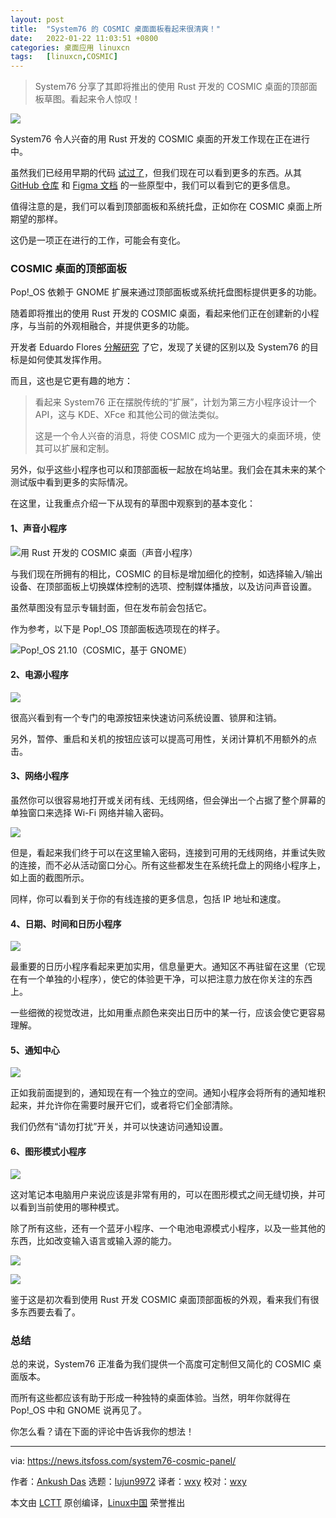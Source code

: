 ```yaml
---
layout: post
title:	"System76 的 COSMIC 桌面面板看起来很清爽！"
date:	2022-01-22 11:03:51 +0800 
categories:	桌面应用 linuxcn 
tags:	[linuxcn,COSMIC]
---
```




> 
> System76 分享了其即将推出的使用 Rust 开发的 COSMIC 桌面的顶部面板草图。看起来令人惊叹！
> 
> 
> 


![](/Asserts/Images//attachment/album/202201/22/110352d999989f8099hkef.png)


System76 令人兴奋的用 Rust 开发的 COSMIC 桌面的开发工作现在正在进行中。


虽然我们已经用早期的代码 [试过了](https://news.itsfoss.com/system76-rust-cosmic-desktop/)，但我们现在可以看到更多的东西。从其 [GitHub 仓库](https://github.com/pop-os/cosmic-panel/issues) 和 [Figma 文档](https://www.figma.com/proto/ZeGTqzAM7dVZgjEW3uhxcd/Top-panel?node-id=559%3A11100&scaling=scale-down&page-id=559%3A11099&starting-point-node-id=559%3A11100&show-proto-sidebar=1) 的一些原型中，我们可以看到它的更多信息。


值得注意的是，我们可以看到顶部面板和系统托盘，正如你在 COSMIC 桌面上所期望的那样。


这仍是一项正在进行的工作，可能会有变化。


### COSMIC 桌面的顶部面板


Pop!\_OS 依赖于 GNOME 扩展来通过顶部面板或系统托盘图标提供更多的功能。


随着即将推出的使用 Rust 开发的 COSMIC 桌面，看起来他们正在创建新的小程序，与当前的外观相融合，并提供更多的功能。


开发者 Eduardo Flores [分解研究](https://blog.edfloreshz.dev/articles/linux/system76/cosmic-panel/) 了它，发现了关键的区别以及 System76 的目标是如何使其发挥作用。


而且，这也是它更有趣的地方：



> 
> 看起来 System76 正在摆脱传统的“扩展”，计划为第三方小程序设计一个 API，这与 KDE、XFce 和其他公司的做法类似。
> 
> 
> 这是一个令人兴奋的消息，将使 COSMIC 成为一个更强大的桌面环境，使其可以扩展和定制。
> 
> 
> 


另外，似乎这些小程序也可以和顶部面板一起放在坞站里。我们会在其未来的某个测试版中看到更多的实际情况。


在这里，让我重点介绍一下从现有的草图中观察到的基本变化：


#### 1、声音小程序


![用 Rust 开发的 COSMIC 桌面（声音小程序）](/Asserts/Images//attachment/album/202201/22/110353du95o1pygtp1dyb5.png)


与我们现在所拥有的相比，COSMIC 的目标是增加细化的控制，如选择输入/输出设备、在顶部面板上切换媒体控制的选项、控制媒体播放，以及访问声音设置。


虽然草图没有显示专辑封面，但在发布前会包括它。


作为参考，以下是 Pop!\_OS 顶部面板选项现在的样子。


![Pop!_OS 21.10（COSMIC，基于 GNOME）](/Asserts/Images//attachment/album/202201/22/110354fn5xlv3lrkprhvkl.png)


#### 2、电源小程序


![](/Asserts/Images//attachment/album/202201/22/110355h4jbrsrrj74o7lxz.png)


很高兴看到有一个专门的电源按钮来快速访问系统设置、锁屏和注销。


另外，暂停、重启和关机的按钮应该可以提高可用性，关闭计算机不用额外的点击。


#### 3、网络小程序


虽然你可以很容易地打开或关闭有线、无线网络，但会弹出一个占据了整个屏幕的单独窗口来选择 Wi-Fi 网络并输入密码。


![](/Asserts/Images//attachment/album/202201/22/110356g0xzt7pptsjsqi4t.png)


但是，看起来我们终于可以在这里输入密码，连接到可用的无线网络，并重试失败的连接，而不必从活动窗口分心。所有这些都发生在系统托盘上的网络小程序上，如上面的截图所示。


同样，你可以看到关于你的有线连接的更多信息，包括 IP 地址和速度。


#### 4、日期、时间和日历小程序


![](/Asserts/Images//attachment/album/202201/22/110357em799dmznbfu545b.png)


最重要的日历小程序看起来更加实用，信息量更大。通知区不再驻留在这里（它现在有一个单独的小程序），使它的体验更干净，可以把注意力放在你关注的东西上。


一些细微的视觉改进，比如用重点颜色来突出日历中的某一行，应该会使它更容易理解。


#### 5、通知中心


![](/Asserts/Images//attachment/album/202201/22/110358p9axm6akms9ppjmm.png)


正如我前面提到的，通知现在有一个独立的空间。通知小程序会将所有的通知堆积起来，并允许你在需要时展开它们，或者将它们全部清除。


我们仍然有“请勿打扰”开关，并可以快速访问通知设置。


#### 6、图形模式小程序


![](/Asserts/Images//attachment/album/202201/22/110359hvimpmvz6v76v5lv.png)


这对笔记本电脑用户来说应该是非常有用的，可以在图形模式之间无缝切换，并可以看到当前使用的哪种模式。


除了所有这些，还有一个蓝牙小程序、一个电池电源模式小程序，以及一些其他的东西，比如改变输入语言或输入源的能力。


![](/Asserts/Images//attachment/album/202201/22/110359hdad7hsl4ghsqogq.png)


![](/Asserts/Images//attachment/album/202201/22/110400n3r9si8oiirzo9sc.png)


鉴于这是初次看到使用 Rust 开发 COSMIC 桌面顶部面板的外观，看来我们有很多东西要去看了。


### 总结


总的来说，System76 正准备为我们提供一个高度可定制但又简化的 COSMIC 桌面版本。


而所有这些都应该有助于形成一种独特的桌面体验。当然，明年你就得在 Pop!\_OS 中和 GNOME 说再见了。


你怎么看？请在下面的评论中告诉我你的想法！




---


via: <https://news.itsfoss.com/system76-cosmic-panel/>


作者：[Ankush Das](https://news.itsfoss.com/author/ankush/) 选题：[lujun9972](https://github.com/lujun9972) 译者：[wxy](https://github.com/wxy) 校对：[wxy](https://github.com/wxy)


本文由 [LCTT](https://github.com/LCTT/TranslateProject) 原创编译，[Linux中国](https://linux.cn/) 荣誉推出
